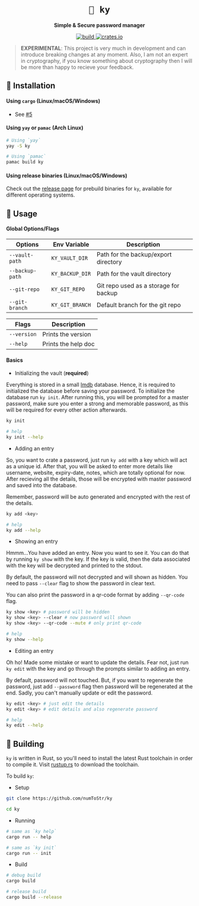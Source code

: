 <h1 align="center">
    <code>🔑 ky</code>
</h1>
<p align="center"><b>Simple & Secure password manager</b></p>

<p align="center">
  <a aria-label="build" href="https://github.com/numToStr/ky/actions/workflows/build.yml">
    <img alt="build" src="https://github.com/numToStr/ky/actions/workflows/build.yml/badge.svg">
  </a>
  <!-- <a aria-label="docs" href="https://docs.rs/zenv"> -->
  <!--   <img alt="docs" src="https://docs.rs/zenv/badge.svg"> -->
  <!-- </a> -->
  <a aria-label="crates.io" href="https://crates.io/crates/ky">
    <img alt="crates.io" src="https://img.shields.io/crates/v/ky.svg">
  </a>
</p>

> **EXPERIMENTAL**: This project is very much in development and can introduce breaking changes at any moment. Also, I am not an expert in cryptography, if you know something about cryptography then I will be more than happy to recieve your feedback.

## 🚀 Installation

#### Using `cargo` (Linux/macOS/Windows)

-   See [#5](https://github.com/numToStr/ky/issues/5)

#### Using `yay` or `pamac` (Arch Linux)

```bash
# Using `yay`
yay -S ky

# Using `pamac`
pamac build ky
```

#### Using release binaries (Linux/macOS/Windows)

Check out the [release page](https://github.com/numToStr/ky/releases) for prebuild binaries for `ky`, available for different operating systems.

<!-- NOTE: `ky` uses symlinks underneath to manage aliases. So, If you are using **Windows** make sure you have enabled **Developer Mode** or your user has permission to create symlinks. You can read more [here](https://blogs.windows.com/windowsdeveloper/2016/12/02/symlinks-windows-10/) -->

## 🤞 Usage

#### Global Options/Flags

| Options         | Env Variable    | Description                           |
| --------------- | --------------- | ------------------------------------- |
| `--vault-path`  | `KY_VAULT_DIR`  | Path for the backup/export directory  |
| `--backup-path` | `KY_BACKUP_DIR` | Path for the vault directory          |
| `--git-repo`    | `KY_GIT_REPO`   | Git repo used as a storage for backup |
| `--git-branch`  | `KY_GIT_BRANCH` | Default branch for the git repo       |

| Flags       | Description         |
| ----------- | ------------------- |
| `--version` | Prints the version  |
| `--help`    | Prints the help doc |

#### Basics

-   Initializing the vault (**required**)

Everything is stored in a small [lmdb](https://github.com/LMDB/lmdb) database. Hence, it is required to initialized the database before saving your password. To initialize the database run `ky init`. After running this, you will be prompted for a master password, make sure you enter a strong and memorable password, as this will be required for every other action afterwards.

```bash
ky init

# help
ky init --help
```

-   Adding an entry

So, you want to crate a password, just run `ky add` with a key which will act as a unique id. After that, you will be asked to enter more details like username, website, expiry-date, notes, which are totally optional for now. After recieving all the details, those will be encrypted with master password and saved into the database.

Remember, password will be auto generated and encrypted with the rest of the details.

```bash
ky add <key>

# help
ky add --help
```

-   Showing an entry

Hmmm...You have added an entry. Now you want to see it. You can do that by running `ky show` with the key. If the key is valid, then the data associated with the key will be decrypted and printed to the stdout.

By default, the password will not decrypted and will shown as hidden. You need to pass `--clear` flag to show the password in clear text.

You can also print the password in a qr-code format by adding `--qr-code` flag.

```bash
ky show <key> # password will be hidden
ky show <key> --clear # now password will shown
ky show <key> --qr-code --mute # only print qr-code

# help
ky show --help
```

-   Editing an entry

Oh ho! Made some mistake or want to update the details. Fear not, just run `ky edit` with the key and go through the prompts similar to adding an entry.

By default, password will not touched. But, if you want to regenerate the password, just add `--password` flag then password will be regenerated at the end. Sadly, you can't manually update or edit the password.

```bash
ky edit <key> # just edit the details
ky edit <key> # edit details and also regenerate password

# help
ky edit --help
```

<!-- list           Print a tree view of all keys present in the vault [aliases: ls] -->
<!-- move           Rename the key and re-encrypt the entry's details [aliases: mv] -->
<!-- remove         Remove an entry from the vault [aliases: rm] -->

<!-- backup         Backup the vault -->
<!-- restore        Restore the vault backup -->
<!-- export         Export data as a csv file containing decrypted data -->
<!-- import         Import data from a csv file containing decrypted data -->
<!-- git            Use git to manage the vault -->

<!-- completions    Generate completions for different shells -->
<!-- gen            Generate random and cryptographically strong password -->

<!-- help           Prints this message or the help of the given subcommand(s) -->
<!-- nuke           Permanently delete the local vault -->

## 🔧 Building

`ky` is written in Rust, so you'll need to install the latest Rust toolchain in order to compile it. Visit [rustup.rs](https://rustup.rs/) to download the toolchain.

To build `ky`:

-   Setup

```bash
git clone https://github.com/numToStr/ky

cd ky
```

-   Running

```bash
# same as `ky help`
cargo run -- help

# same as `ky init`
cargo run -- init
```

-   Build

```bash
# debug build
cargo build

# release build
cargo build --release
```
